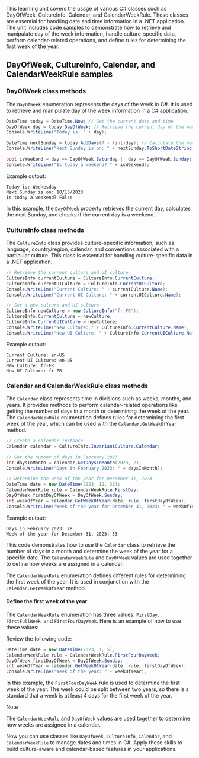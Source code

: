 This learning unit covers the usage of various C# classes such as DayOfWeek, CultureInfo, Calendar, and CalendarWeekRule. These classes are essential for handling date and time information in a .NET application. The unit includes code samples to demonstrate how to retrieve and manipulate day of the week information, handle culture-specific data, perform calendar-related operations, and define rules for determining the first week of the year.

## DayOfWeek, CultureInfo, Calendar, and CalendarWeekRule samples

### DayOfWeek class methods

The `DayOfWeek` enumeration represents the days of the week in C#. It is used to retrieve and manipulate day of the week information in a C# application.

```csharp
DateTime today = DateTime.Now; // Get the current date and time
DayOfWeek day = today.DayOfWeek; // Retrieve the current day of the week
Console.WriteLine("Today is: " + day);

DateTime nextSunday = today.AddDays(7 - (int)day); // Calculate the next Sunday
Console.WriteLine("Next Sunday is on: " + nextSunday.ToShortDateString());

bool isWeekend = day == DayOfWeek.Saturday || day == DayOfWeek.Sunday; // Check if today is a weekend
Console.WriteLine("Is today a weekend? " + isWeekend);
```

Example output:

```console
Today is: Wednesday
Next Sunday is on: 10/15/2023
Is today a weekend? False
```

In this example, the `DayOfWeek` property retrieves the current day, calculates the next Sunday, and checks if the current day is a weekend.

### CultureInfo class methods

The `CultureInfo` class provides culture-specific information, such as language, country/region, calendar, and conventions associated with a particular culture. This class is essential for handling culture-specific data in a .NET application.

```csharp
// Retrieve the current culture and UI culture
CultureInfo currentCulture = CultureInfo.CurrentCulture;
CultureInfo currentUICulture = CultureInfo.CurrentUICulture;
Console.WriteLine("Current Culture: " + currentCulture.Name);
Console.WriteLine("Current UI Culture: " + currentUICulture.Name);

// Set a new culture and UI culture
CultureInfo newCulture = new CultureInfo("fr-FR");
CultureInfo.CurrentCulture = newCulture;
CultureInfo.CurrentUICulture = newCulture;
Console.WriteLine("New Culture: " + CultureInfo.CurrentCulture.Name);
Console.WriteLine("New UI Culture: " + CultureInfo.CurrentUICulture.Name);
```

Example output:

```console
Current Culture: en-US
Current UI Culture: en-US
New Culture: fr-FR
New UI Culture: fr-FR
```

### Calendar and CalendarWeekRule class methods

The `Calendar` class represents time in divisions such as weeks, months, and years. It provides methods to perform calendar-related operations like getting the number of days in a month or determining the week of the year. The `CalendarWeekRule` enumeration defines rules for determining the first week of the year, which can be used with the `Calendar.GetWeekOfYear` method.

```csharp
// Create a calendar instance
Calendar calendar = CultureInfo.InvariantCulture.Calendar;

// Get the number of days in February 2023
int daysInMonth = calendar.GetDaysInMonth(2023, 2);
Console.WriteLine("Days in February 2023: " + daysInMonth);

// Determine the week of the year for December 31, 2023
DateTime date = new DateTime(2023, 12, 31);
CalendarWeekRule rule = CalendarWeekRule.FirstDay;
DayOfWeek firstDayOfWeek = DayOfWeek.Sunday;
int weekOfYear = calendar.GetWeekOfYear(date, rule, firstDayOfWeek);
Console.WriteLine("Week of the year for December 31, 2023: " + weekOfYear);
```

Example output:

```console
Days in February 2023: 28
Week of the year for December 31, 2023: 53
```

This code demonstrates how to use the `Calendar` class to retrieve the number of days in a month and determine the week of the year for a specific date. The `CalendarWeekRule` and `DayOfWeek` values are used together to define how weeks are assigned in a calendar.

The `CalendarWeekRule` enumeration defines different rules for determining the first week of the year. It is used in conjunction with the `Calendar.GetWeekOfYear` method.

#### Define the first week of the year

The `CalendarWeekRule` enumeration has three values: `FirstDay`, `FirstFullWeek`, and `FirstFourDayWeek`. Here is an example of how to use these values:

Review the following code:

```csharp
DateTime date = new DateTime(2023, 1, 5);
CalendarWeekRule rule = CalendarWeekRule.FirstFourDayWeek;
DayOfWeek firstDayOfWeek = DayOfWeek.Sunday;
int weekOfYear = calendar.GetWeekOfYear(date, rule, firstDayOfWeek);
Console.WriteLine("Week of the year: " + weekOfYear);
```

In this example, the `FirstFourDayWeek` rule is used to determine the first week of the year. The week could be split between two years, so there is a standard that a week is at least 4 days for the first week of the year.

> [!NOTE]
> The `CalendarWeekRule` and `DayOfWeek` values are used together to determine how weeks are assigned in a calendar.

Now you can use classes like `DayOfWeek`, `CultureInfo`, `Calendar`, and `CalendarWeekRule` to manage dates and times in C#. Apply these skills to build culture-aware and calendar-based features in your applications.
